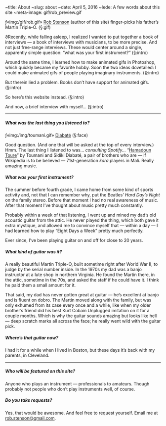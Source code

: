 ~title: About
~slug: about
~date: April 5, 2016
~lede: A few words about this site
~meta-image: gif/rob_preview.gif

ƒ«img:/gif/rob.gif» [Rob Stenson](http://robstenson.com) (author of this site) finger-picks his father’s Martin Triple-O. (§:gif)

∂Recently, while falling asleep, I realized I wanted to put together a book of interviews — a book of interviews with musicians, to be more precise. And not just free-range interviews. These would center around a single, apparently simple question: “what was your first instrument?” (§:intro)

Around the same time, I learned how to make animated gifs in Photoshop, which quickly became my favorite hobby. Soon the two ideas dovetailed: I could make animated gifs of people playing imaginary instruments. (§:intro)

But therein lied a problem. Books don’t have support for animated gifs. (§:intro)

So here’s this website instead. (§:intro)

And now, a brief interview with myself... (§:intro)

___

##### What was the last thing you listened to?

ƒ«img:/img/toumani.gif» [Diabaté](https://en.wikipedia.org/wiki/Toumani%5FDiabate) (§:face)

Good question. (And one that will be asked at the top of every interview.) Hmm. The last thing I listened to was... _consulting Spotify..._ “[Hamadoun Toure](/sound/hamadoun-toure.mp3)” by Toumani and Sidiki Diabaté, a pair of brothers who are — if Wikipedia is to be believed — 71st-generation _kora_ players in Mali. Really amazing music.

##### What was your first instrument?

The summer before fourth grade, I came home from some kind of sports activity and, not that I can remember why, put the Beatles’ _Hard Day’s Night_ on the family stereo. Before that moment I had no real awareness of music. After that moment I’ve thought about music pretty much constantly.

Probably within a week of that listening, I went up and mined my dad’s old acoustic guitar from the attic. He never played the thing, which both gave it extra mystique, and allowed me to convince myself that — within a day — I had learned how to play “Eight Days a Week” pretty much perfectly.

Ever since, I’ve been playing guitar on and off for close to 20 years.

##### What kind of guitar was it?

A really beautiful Martin Triple-O, built sometime right after World War II, to judge by the serial number inside. In the 1970s my dad was a banjo instructor at a lute shop in northern Virginia. He found the Martin there, in the attic, sometime in the 70s, and asked the staff if he could have it. I think he paid them a small amount for it.

That said, my dad has never gotten great at guitar — he’s excellent at banjo and is fluent on dobro. The Martin moved along with the family, but was only exhumed from its case every once and a while, like when my older brother’s friend did his best Kurt Cobain Unplugged imitation on it for a couple months. Which is why the guitar sounds amazing but looks like hell — deep scratch marks all across the face; he really went wild with the guitar pick.

##### Where’s that guitar now?

I had it for a while when I lived in Boston, but these days it’s back with my parents, in Cleveland.

___

##### Who will be featured on this site?

Anyone who plays an instrument — professionals to amateurs. Though probably not people who don’t play instruments well, of course.

##### Do you take requests?

Yes, that would be awesome. And feel free to request yourself. Email me at rob.stenson@gmail.com.